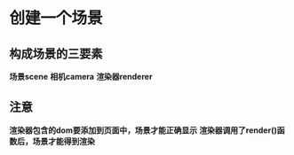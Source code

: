 # 创建一个场景 #
## 构成场景的三要素 ##
__场景scene__
__相机camera__
__渲染器renderer__
## 注意 ##
__渲染器包含的dom要添加到页面中，场景才能正确显示__
__渲染器调用了render()函数后，场景才能得到渲染__